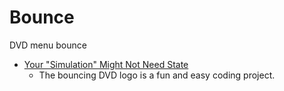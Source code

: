 Bounce
======

DVD menu bounce

* [Your "Simulation" Might Not Need State](https://www.onsclom.net/posts/simulator-state)
    * The bouncing DVD logo is a fun and easy coding project.